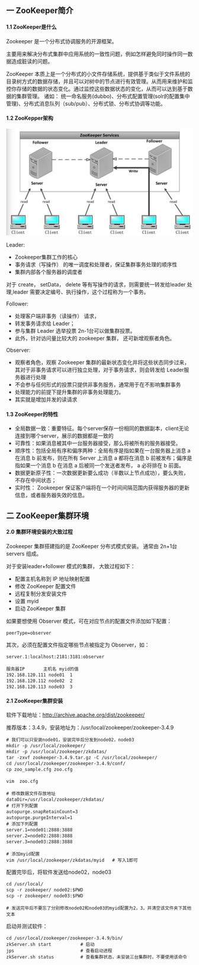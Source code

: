 ## 一 ZooKeeper简介

#### 1.1 ZooKeeper是什么

Zookeeper 是一个分布式协调服务的开源框架。   

主要用来解决分布式集群中应用系统的一致性问题，例如怎样避免同时操作同一数据造成脏读的问题。  

ZooKeeper 本质上是一个分布式的小文件存储系统，提供基于类似于文件系统的目录树方式的数据存储，并且可以对树中的节点进行有效管理。从而用来维护和监控你存储的数据的状态变化。通过监控这些数据状态的变化，从而可以达到基于数据的集群管理。 诸如： 统一命名服务(dubbo)、分布式配置管理(solr的配置集中管理)、分布式消息队列（sub/pub）、分布式锁、分布式协调等功能。  

#### 1.2 ZooKepper架构

![](../images/bigdata/zookeeper-1.png)  

Leader:
- Zookeeper集群工作的核心
- 事务请求（写操作） 的唯一调度和处理者，保证集群事务处理的顺序性
- 集群内部各个服务器的调度者

对于 create， setData， delete 等有写操作的请求，则需要统一转发给leader 处理,leader 需要决定编号、执行操作，这个过程称为一个事务。


Follower:
- 处理客户端非事务（读操作） 请求，
- 转发事务请求给 Leader；
- 参与集群 Leader 选举投票 2n-1台可以做集群投票。
- 此外，针对访问量比较大的 zookeeper 集群， 还可新增观察者角色。

Observer:
- 观察者角色，观察 Zookeeper 集群的最新状态变化并将这些状态同步过来，其对于非事务请求可以进行独立处理，对于事务请求，则会转发给 Leader服务器进行处理
- 不会参与任何形式的投票只提供非事务服务，通常用于在不影响集群事务
- 处理能力的前提下提升集群的非事务处理能力。
- 其实就是增加并发的读请求

#### 1.3 ZooKeeper的特性

- 全局数据一致：重要特征。每个server保存一份相同的数据副本，client无论连接到哪个server，展示的数据都是一致的
- 可靠性：如果消息被其中一台服务器接受，那么将被所有的服务器接受。
- 顺序性：包括全局有序和偏序两种：全局有序是指如果在一台服务器上消息 a 在消息 b 前发布，则在所有 Server 上消息 a 都将在消息 b 前被发布；偏序是指如果一个消息 b 在消息 a 后被同一个发送者发布， a 必将排在 b 前面。
- 数据更新原子性：一次数据更新要么成功（半数以上节点成功），要么失败，不存在中间状态；
- 实时性： Zookeeper 保证客户端将在一个时间间隔范围内获得服务器的更新信息，或者服务器失效的信息。

## 二 ZooKeeper集群环境

#### 2.0 集群环境安装的大致过程

Zookeeper 集群搭建指的是 ZooKeeper 分布式模式安装。 通常由 2n+1台 servers 组成。   

对于安装leader+follower 模式的集群， 大致过程如下：
- 配置主机名称到 IP 地址映射配置
- 修改 ZooKeeper 配置文件
- 远程复制分发安装文件
- 设置 myid
- 启动 ZooKeeper 集群

如果要想使用 Observer 模式，可在对应节点的配置文件添加如下配置：
```
peerType=observer
```

其次，必须在配置文件指定哪些节点被指定为 Observer，如：
```
server.1:localhost:2181:3181:observer

服务器IP	    主机名	myid的值
192.168.120.111	node01	1
192.168.120.112	node02	2
192.168.120.113	node03	3
```

#### 2.1 ZooKeeper集群安装

软件下载地址：http://archive.apache.org/dist/zookeeper/  

推荐版本：3.4.9，安装地址为：/usr/local/zookeeper/zookeeper-3.4.9

```
# 我们可以只安装node01，安装完毕后分发到node02，node03
mkdir -p /usr/local/zookeeper/
mkdir -p /usr/local/zookeeper/zkdatas/
tar -zxvf zookeeper-3.4.9.tar.gz -C /usr/local/zookeeper/
cd /usr/local/zookeeper/zookeeper-3.4.9/conf/
cp zoo_sample.cfg zoo.cfg

vim  zoo.cfg

# 修改数据文件存放地址
dataDir=/usr/local/zookeeper/zkdatas/
# 打开下列配置
autopurge.snapRetainCount=3
autopurge.purgeInterval=1
# 添加下列配置
server.1=node01:2888:3888
server.2=node02:2888:3888
server.3=node03:2888:3888

# 添加myid配置
vim /usr/local/zookeeper/zkdatas/myid   # 写入1即可

```

配置完毕后，将软件发送给node02，node03
```
cd /usr/local/
scp -r zookeeper/ node02:$PWD
scp -r zookeeper/ node03:$PWD

# 发送完毕后不要忘了分别修改node02和node03的myid配置为2，3，并清空该文件夹下其他文本
```

启动并测试软件：
```
cd /usr/local/zookeeper/zookeeper-3.4.9/bin/
zkServer.sh start           # 启动
jps                         # 查看启动进程
zkServer.sh status          # 查看集群状态，未安装三台集群时，不要使用该命令
```